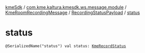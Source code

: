 [kmeSdk](../../../index.md) / [com.kme.kaltura.kmesdk.ws.message.module](../../index.md) / [KmeRoomRecordingMessage](../index.md) / [RecordingStatusPayload](index.md) / [status](./status.md)

# status

`@SerializedName("status") val status: `[`KmeRecordStatus`](../../../com.kme.kaltura.kmesdk.ws.message.type/-kme-record-status/index.md)